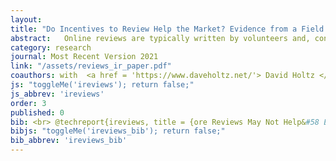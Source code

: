 ```yaml
---
layout: 
title: "Do Incentives to Review Help the Market? Evidence from a Field Experiment on Airbnb"
abstract: 	Online reviews are typically written by volunteers and, consequently, accurate information about seller quality may be underprovided. We study the extent of this under-provision in a randomized experiment conducted by Airbnb. In the treatment, buyers are offered a coupon to review listings that have no prior reviews. The treatment induces additional reviews, which are more negative on average. Induced reviews do not change nights sold, although they affect the types of transactions that occur. Measures of transaction quality for treated sellers do not improve. We show how market conditions and the design of the reputation system can explain our findings.
category: research
journal: Most Recent Version 2021
link: "/assets/reviews_ir_paper.pdf"
coauthors: with  <a href = 'https://www.daveholtz.net/'> David Holtz </a>
js: "toggleMe('ireviews'); return false;"
js_abbrev: 'ireviews'
order: 3
published: 0
bib: <br> @techreport{ireviews, title = {ore Reviews May Not Help&#58 Evidence from Incentivized First Reviews on Airbnb}, author = {Andrey Fradkin and David Holtz}, year = {2021}}
bibjs: "toggleMe('ireviews_bib'); return false;"
bib_abbrev: 'ireviews_bib'
---
```




